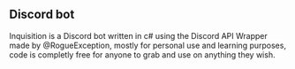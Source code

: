 ## Discord bot
Inquisition is a Discord bot written in c# using the Discord API Wrapper made by @RogueException, mostly for personal use and learning purposes, code is completly free for anyone to grab and use on anything they wish.